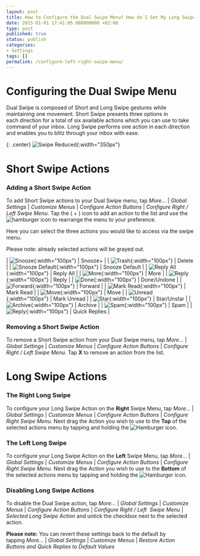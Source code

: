 ```yaml
---
layout: post
title: How to Configure the Dual Swipe Menu? How do I Set My Long Swipe Action?
date: 2015-01-01 17:41:05.000000000 +02:00
type: post
published: true
status: publish
categories:
- Settings
tags: []
permalink: /configure-left-right-swipe-menu/
---
```


# Configuring the Dual Swipe Menu

Dual Swipe is composed of Short and Long Swipe gestures while maintaining one movement. Short Swipe presents three options in each direction for a total of six available actions which you can use to take command of your inbox. Long Swipe performs one action in each direction and enables you to blitz through your inbox with ease.

{: .center}
![Swipe Reduced](/assets/BlueMail_Swipe_reduced.gif){:width="350px"}

# Short Swipe Actions

### Adding a Short Swipe Action

To add Short Swipe actions to your Dual Swipe menu, tap *More...* \| *Global Settings* \| *Customize Menus* \| *Configure Action Buttons* \| *Configure Right / Left Swipe Menu*. Tap the ( + ) icon to add an action to the list and use the ![hamburger](/assets/Hamburger-Menu-Blue.jpg) icon to rearrange the menu to your preference.

Here you can select the three actions you would like to access via the swipe menu.

Please note: already selected actions will be grayed out.

| ![Snooze](/assets/ic_action_later--150x150.png){:width="100px"} | Snooze+ |
| ![Trash](/assets/folder_trash.png){:width="100px"} | Delete |
| ![Snooze Default](/assets/ic_action_later_default.png){:width="100px"} | Snooze Default |
| ![Reply All](/assets/ic_action_reply_all.png){:width="100px"} | Reply All |
| ![More](/assets/more_option_add_account.png){:width="100px"} | More |
| ![Reply](/assets/ic_action_wear_reply.png){:width="100px"} | Reply |
| ![Done](/assets/ic_action_done.png){:width="100px"} | Done/Undone |
| ![Forward](/assets/ic_action_forward.png){:width="100px"} | Forward |
| ![Mark Read](/assets/ic_action_wear_mark_as_read.png){:width="100px"} | Mark Read |
| ![Move](/assets/ic_action_move.png){:width="100px"} | Move |
| ![Unread](/assets/menu_item_unread.png){:width="100px"} | Mark Unread |
| ![Star](/assets/menu_item_star.png){:width="100px"} | Star/Unstar |
| ![Archive](/assets/ic_action_wear_archive.png){:width="100px"} | Archive |
| ![Spam](/assets/ic_action_spam.png){:width="100px"} | Spam |
| ![Reply](/assets/settings_swipe_quick_reply1.png){:width="100px"} | Quick Replies |

### Removing a Short Swipe Action
To remove a Short Swipe action from your Dual Swipe menu, tap *More...* \| *Global Settings* \| *Customize Menus* \| *Configure Action Buttons* \| *Configure Right / Left Swipe Menu*. Tap **X** to remove an action from the list.

# Long Swipe Actions

### The Right Long Swipe

To configure your Long Swipe Action on the **Right** Swipe Menu, tap *More...* \| *Global Settings* \| *Customize Menus* \| *Configure Action Buttons* \| *Configure Right Swipe Menu*. Next drag the Action you wish to use to the **Top** of the selected actions menu by tapping and holding the ![Hamburger](/assets/Hamburger-Menu-Blue.jpg) icon.

### The Left Long Swipe

To configure your Long Swipe Action on the **Left** Swipe Menu, tap *More...* \| *Global Settings* \| *Customize Menus* \| *Configure Action Buttons* \| *Configure Right Swipe Menu*. Next drag the Action you wish to use to the **Bottom** of the selected actions menu by tapping and holding the ![Hamburger](/assets/Hamburger-Menu-Blue.jpg) icon.

### Disabling Long Swipe Actions

To disable the Dual Swipe action, tap *More...* \| *Global Settings* \| *Customize Menus* \| *Configure Action Buttons* \| *Configure Right / Left  Swipe Menu* \| *Selected Long Swipe Action* and untick the checkbox next to the selected action.

**Please note:** You can revert these settings back to the default by tapping *More...* \| *Global Settings* \| *Customize Menus* \| *Restore Action Buttons and Quick Replies to Default Values*